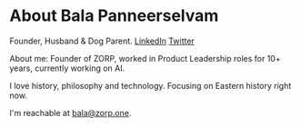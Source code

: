# About Bala Panneerselvam

Founder, Husband & Dog Parent. <a href="https://www.linkedin.com/in/balakumaranpanneerselvam/" target="_blank">LinkedIn</a> <a href="https://x.com/iBala" target="_blank">Twitter</a>

About me: Founder of ZORP, worked in Product Leadership roles for 10+ years, currently working on AI.

I love history, philosophy and technology. Focusing on Eastern history right now.


I'm reachable at bala@zorp.one. 

